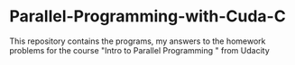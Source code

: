 # Parallel-Programming-with-Cuda-C
This repository contains the programs, my answers to the homework problems for the course "Intro to Parallel Programming " from Udacity
